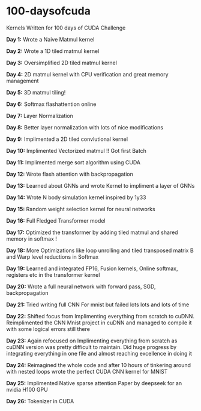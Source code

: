 # 100-daysofcuda
 Kernels Written for 100 days of CUDA Challenge

**Day 1:** Wrote a Naive Matmul kernel

**Day 2:** Wrote a 1D tiled matmul kernel

**Day 3:** Oversimplified 2D tiled matmul kernel

**Day 4:** 2D matmul kernel with CPU verification and great memory management

**Day 5:** 3D matmul tiling!

**Day 6:** Softmax flashattention online

**Day 7:** Layer Normalization

**Day 8:** Better layer normalization with lots of nice modifications

**Day 9:** Implimented a 2D tiled convlutional kernel


**Day 10:** Implimented Vectorized matmul !! Got first Batch

**Day 11:** Implimented merge sort algorithm using CUDA

**Day 12:** Wrote flash attention with backpropagation

**Day 13:** Learned about GNNs and wrote Kernel to impliment a layer of GNNs

**Day 14:** Wrote N body simulation kernel inspired by 1y33

**Day 15:** Random weight selection kernel for neural networks

**Day 16:** Full Fledged Transformer model

**Day 17:** Optimized the transformer by adding tiled matmul and shared memory in softmax !

**Day 18:** More Optimizations like loop unrolling and tiled transposed matrix B and Warp level reductions in Softmax

**Day 19:** Learned and integrated FP16, Fusion kernels, Online softmax, registers etc in the transformer kernel

**Day 20:** Wrote a full neural network with forward pass, SGD, backpropagation

**Day 21:** Tried writing full CNN For mnist but failed lots lots and lots of time

**Day 22:** Shifted focus from Implimenting everything from scratch to cuDNN. Reimplimented the CNN Mnist project in cuDNN and managed to compile it with some logical errors still there

**Day 23:** Again refocused on Implimenting everything from scratch as cuDNN version was pretty difficult to maintain. Did huge progress by integrating everything in one file and almost reaching excellence in doing it

**Day 24:** Reimagined the whole code and after 10 hours of tinkering around with nested loops wrote the perfect CUDA CNN kernel for MNIST

**Day 25:** Implimented Native sparse attention Paper by deepseek for an nvidia H100 GPU

**Day 26:** Tokenizer in CUDA
